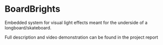 # BoardBrights
Embedded system for visual light effects meant for the underside of a longboard/skateboard.

Full description and video demonstration can be found in the project report
